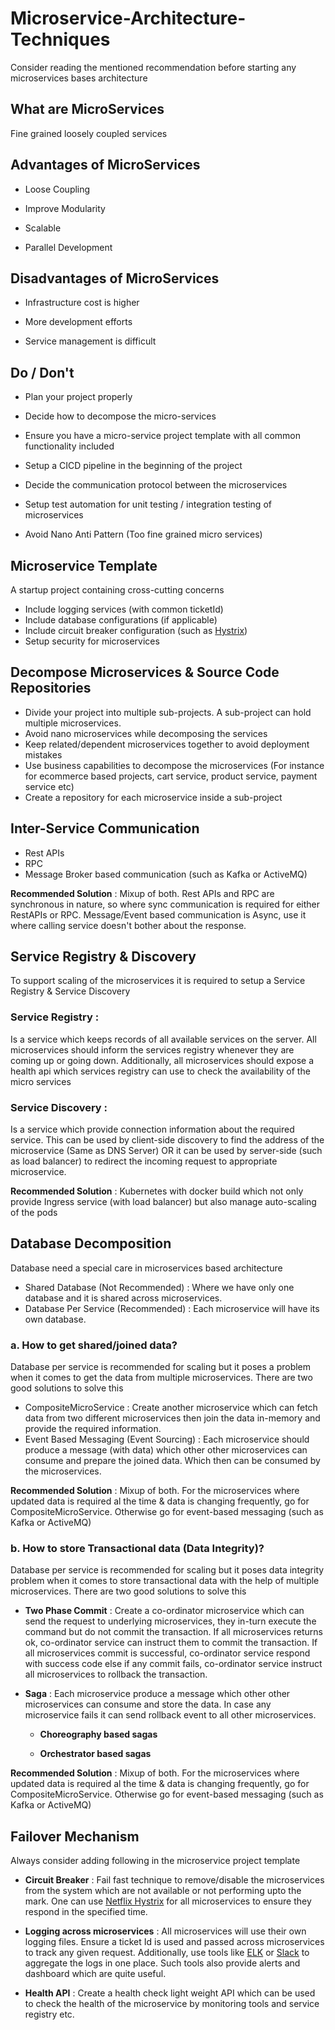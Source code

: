 
# Microservice-Architecture-Techniques

Consider reading the mentioned recommendation before starting any microservices bases architecture

  

## What are MicroServices

Fine grained loosely coupled services
  

  

## Advantages of MicroServices

* Loose Coupling

* Improve Modularity

* Scalable

* Parallel Development

  

## Disadvantages of MicroServices

* Infrastructure cost is higher

* More development efforts

* Service management is difficult

## Do / Don't
* Plan your project properly
* Decide how to decompose the micro-services
* Ensure you have a micro-service project template with all common functionality included
* Setup a CICD pipeline in the beginning of the project
* Decide the communication protocol between the microservices 
* Setup test automation for unit testing / integration testing of microservices
 
* Avoid Nano Anti Pattern (Too fine grained micro services)

## Microservice Template

A startup project containing cross-cutting concerns

* Include logging services (with common ticketId)
* Include database configurations (if applicable)
* Include circuit breaker configuration (such as [Hystrix](https://github.com/Netflix/Hystrix))
* Setup security for microservices

## Decompose Microservices & Source Code Repositories

* Divide your project into multiple sub-projects. A sub-project can hold multiple microservices.
* Avoid nano microservices while decomposing the services
* Keep related/dependent microservices together to avoid deployment mistakes 
* Use business capabilities to decompose the microservices (For instance for ecommerce based projects, cart service, product service, payment service etc)
* Create a repository for each microservice inside a sub-project

## Inter-Service Communication

* Rest APIs
* RPC
* Message Broker based communication (such as Kafka or ActiveMQ)

**Recommended Solution** : Mixup of both. Rest APIs and RPC are synchronous in nature, so where sync communication is required for either RestAPIs or RPC. Message/Event based communication is Async, use it where calling service doesn't bother about the response. 

## Service Registry & Discovery

To support scaling of the microservices it is required to setup a Service Registry & Service Discovery

### Service Registry :
Is a service which keeps records of all available services on the server. All microservices should inform the services registry whenever they are coming up or going down. Additionally, all microservices should expose a health api which services registry can use to check the availability of the micro services

### Service Discovery :
Is a service which provide connection information about the required service. This can be used by client-side discovery to find the address of the microservice (Same as DNS Server) OR it can be used by server-side (such as load balancer) to redirect the incoming request to appropriate microservice.

**Recommended Solution** : Kubernetes with docker build which not only provide Ingress service (with load balancer) but also manage auto-scaling of the pods

## Database Decomposition 

Database need a special care in microservices based architecture 

* Shared Database (Not Recommended) : Where we have only one database and it is shared across microservices. 
* Database Per Service (Recommended) : Each microservice will have its own database.

### a. How to get shared/joined data?

Database per service is recommended for scaling but it poses a problem when it comes to get the data from multiple microservices. There are two good solutions to solve this 

* CompositeMicroService : Create another microservice which can fetch data from two different microservices then join the data in-memory and provide the required information. 
* Event Based Messaging (Event Sourcing) : Each microservice should produce a message (with data) which other other microservices can consume and prepare the joined data. Which then can be consumed by the microservices.

**Recommended Solution** : Mixup of both. For the microservices where updated data is required al the time & data is changing frequently, go for CompositeMicroService. Otherwise go for event-based messaging (such as Kafka or ActiveMQ)

### b. How to store Transactional data (Data Integrity)?

Database per service is recommended for scaling but it poses data integrity problem when it comes to store transactional data with the help of multiple microservices. There are two good solutions to solve this 

* **Two Phase Commit** : Create a co-ordinator microservice which can send the request to underlying microservices, they in-turn execute the command but do not commit the transaction. If all microservices returns ok, co-ordinator service can instruct them to commit the transaction. If all microservices commit is successful, co-ordinator service respond with success code else if any commit fails, co-ordinator service instruct all microservices to rollback the transaction.

* **Saga** : Each microservice produce a message which other other microservices can consume and store the data. In case any microservice fails it can send rollback event to all other microservices.

	- **Choreography based sagas** 
	
	- **Orchestrator based sagas** 

**Recommended Solution** : Mixup of both. For the microservices where updated data is required al the time & data is changing frequently, go for CompositeMicroService. Otherwise go for event-based messaging (such as Kafka or ActiveMQ)

## Failover Mechanism

Always consider adding following in the microservice project template

* **Circuit Breaker** : 
Fail fast technique to remove/disable the microservices from the system which are not available or not performing upto the mark. One can use [Netflix Hystrix](https://github.com/Netflix/Hystrix) for all microservices to ensure they respond in the specified time.


* **Logging across microservices** : 
All microservices will use their own logging files. Ensure a ticket Id is used and passed across microservices to track any given request. Additionally, use tools like [ELK](https://www.elastic.co/what-is/elk-stack) or [Slack](https://slack.com) to aggregate the logs in one place. Such tools also provide alerts and dashboard which are quite useful.


* **Health API** : 
Create a health check light weight API which can be used to check the health of the microservice by monitoring tools and service registry etc.
